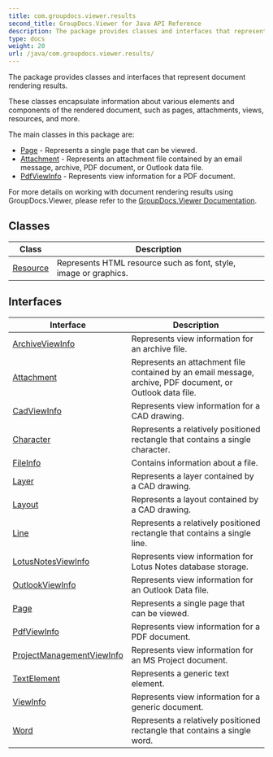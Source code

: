 ```yaml
---
title: com.groupdocs.viewer.results
second_title: GroupDocs.Viewer for Java API Reference
description: The package provides classes and interfaces that represent document rendering results.
type: docs
weight: 20
url: /java/com.groupdocs.viewer.results/
---
```


The package provides classes and interfaces that represent document rendering results.

These classes encapsulate information about various elements and components of the rendered document, such as pages, attachments, views, resources, and more.

The main classes in this package are:

 *  [Page](../../com.groupdocs.viewer.results/page) - Represents a single page that can be viewed.
 *  [Attachment](../../com.groupdocs.viewer.results/attachment) - Represents an attachment file contained by an email message, archive, PDF document, or Outlook data file.
 *  [PdfViewInfo](../../com.groupdocs.viewer.results/pdfviewinfo) - Represents view information for a PDF document.

For more details on working with document rendering results using GroupDocs.Viewer, please refer to the [GroupDocs.Viewer Documentation][].


[GroupDocs.Viewer Documentation]: https://docs.groupdocs.com/viewer/java/


## Classes

| Class | Description |
| --- | --- |
| [Resource](../com.groupdocs.viewer.results/resource) | Represents HTML resource such as font, style, image or graphics. |

## Interfaces

| Interface | Description |
| --- | --- |
| [ArchiveViewInfo](../com.groupdocs.viewer.results/archiveviewinfo) | Represents view information for an archive file. |
| [Attachment](../com.groupdocs.viewer.results/attachment) | Represents an attachment file contained by an email message, archive, PDF document, or Outlook data file. |
| [CadViewInfo](../com.groupdocs.viewer.results/cadviewinfo) | Represents view information for a CAD drawing. |
| [Character](../com.groupdocs.viewer.results/character) | Represents a relatively positioned rectangle that contains a single character. |
| [FileInfo](../com.groupdocs.viewer.results/fileinfo) | Contains information about a file. |
| [Layer](../com.groupdocs.viewer.results/layer) | Represents a layer contained by a CAD drawing. |
| [Layout](../com.groupdocs.viewer.results/layout) | Represents a layout contained by a CAD drawing. |
| [Line](../com.groupdocs.viewer.results/line) | Represents a relatively positioned rectangle that contains a single line. |
| [LotusNotesViewInfo](../com.groupdocs.viewer.results/lotusnotesviewinfo) | Represents view information for Lotus Notes database storage. |
| [OutlookViewInfo](../com.groupdocs.viewer.results/outlookviewinfo) | Represents view information for an Outlook Data file. |
| [Page](../com.groupdocs.viewer.results/page) | Represents a single page that can be viewed. |
| [PdfViewInfo](../com.groupdocs.viewer.results/pdfviewinfo) | Represents view information for a PDF document. |
| [ProjectManagementViewInfo](../com.groupdocs.viewer.results/projectmanagementviewinfo) | Represents view information for an MS Project document. |
| [TextElement<T>](../com.groupdocs.viewer.results/textelement) | Represents a generic text element. |
| [ViewInfo](../com.groupdocs.viewer.results/viewinfo) | Represents view information for a generic document. |
| [Word](../com.groupdocs.viewer.results/word) | Represents a relatively positioned rectangle that contains a single word. |
